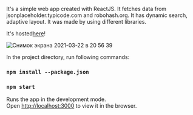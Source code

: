 It's a simple web app created with ReactJS. It fetches data from jsonplaceholder.typicode.com and robohash.org.
It has dynamic search, adaptive layout. It was made by using different libraries.

It's hosted[here](https://kanybekov66.github.io/robofriends/)!

![Снимок экрана 2021-03-22 в 20 56 39](https://user-images.githubusercontent.com/39159646/112022670-b67f9a00-8b5c-11eb-9e66-a72e7d5ad837.png)


In the project directory, run following commands:

### `npm install --package.json`
### `npm start`

Runs the app in the development mode.<br />
Open [http://localhost:3000](http://localhost:3000) to view it in the browser.
